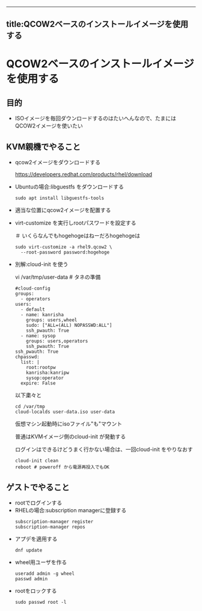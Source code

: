 
---
title:QCOW2ベースのインストールイメージを使用する
---
# QCOW2ベースのインストールイメージを使用する

## 目的

- ISOイメージを毎回ダウンロードするのはたいへんなので、たまにはQCOW2イメージを使いたい

## KVM親機でやること

- qcow2イメージをダウンロードする

  https://developers.redhat.com/products/rhel/download

- Ubuntuの場合:libguestfs をダウンロードする

  ```
  sudo apt install libguestfs-tools
  ```
- 適当な位置にqcow2イメージを配置する
- virt-customize を実行しrootパスワードを設定する

  ＃ いくらなんでもhogehogeはねーだろhogehogeは
  ```
  sudo virt-customize -a rhel9.qcow2 \
    --root-password password:hogehoge
  ```

- 別解:cloud-init を使う

  vi /var/tmp/user-data  # タネの準備
  ```
  #cloud-config
  groups:
    - operators
  users:
    - default
    - name: kanrisha
      groups: users,wheel
      sudo: ["ALL=(ALL) NOPASSWD:ALL"]
      ssh_pwauth: True
    - name: sysop
      groups: users,operators
      ssh_pwauth: True
  ssh_pwauth: True
  chpasswd:
    list: |
      root:rootpw
      kanrisha:kanripw
      sysop:operator
    expire: False
  ```
  
  以下粛々と
  ```
  cd /var/tmp
  cloud-localds user-data.iso user-data
  ```

  仮想マシン起動時にisoファイル"も"マウント
  
  普通はKVMイメージ側のcloud-init が発動する

  ログインはできるけどうまく行かない場合は、一回cloud-init をやりなおす

  ```
  cloud-init clean 
  reboot # poweroff から電源再投入でもOK
  ```



## ゲストでやること

- rootでログインする
- RHELの場合:subscription managerに登録する
  ```
  subscription-manager register
  subscription-manager repos
  ```
- アプデを適用する
  ```
  dnf update
  ```
- wheel用ユーザを作る
  ```
  useradd admin -g wheel
  passwd admin
  ```
- rootをロックする
  ```
  sudo passwd root -l
  ```
